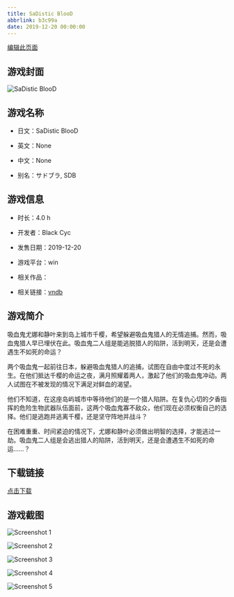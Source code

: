 ```yaml
---
title: SaDistic BlooD
abbrlink: b3c99a
date: 2019-12-20 00:00:00
---
```

[编辑此页面](https://github.com/ACG-3/ADV3-source/blob/main/source/_posts/SaDistic%20BlooD.md)

## 游戏封面

![SaDistic BlooD](https://pan.timero.xyz/d/onedrive/img_lib_001/SaDistic%20BlooD_cover.avif)


## 游戏名称

- 日文：SaDistic BlooD
- 英文：None
- 中文：None

- 别名：サドブラ, SDB


## 游戏信息

- 时长：4.0 h
- 开发者：Black Cyc
- 发售日期：2019-12-20
- 游戏平台：win
- 相关作品：

- 相关链接：[vndb](https://vndb.org/v26721)


## 游戏简介

吸血鬼尤娜和静叶来到岛上城市千樱，希望躲避吸血鬼猎人的无情追捕。然而，吸血鬼猎人早已埋伏在此。吸血鬼二人组是能逃脱猎人的陷阱，活到明天，还是会遭遇生不如死的命运？

两个吸血鬼一起前往日本，躲避吸血鬼猎人的追捕，试图在自由中度过不死的永生。在他们抵达千樱的命运之夜，满月照耀着两人，激起了他们的吸血鬼冲动。两人试图在不被发现的情况下满足对鲜血的渴望。

他们不知道，在这座岛屿城市中等待他们的是一个猎人陷阱。在复仇心切的夕香指挥的危险生物武器队伍面前，这两个吸血鬼寡不敌众，他们现在必须权衡自己的选择。他们是逃跑并逃离千樱，还是坚守阵地并战斗？

在困难重重、时间紧迫的情况下，尤娜和静叶必须做出明智的选择，才能逃过一劫。吸血鬼二人组是会逃出猎人的陷阱，活到明天，还是会遭遇生不如死的命运......？




## 下载链接

[点击下载](https://pan.timero.xyz/onedrive/adv_lib_001/SaDistic%20BlooD)


## 游戏截图


![Screenshot 1](https://pan.timero.xyz/d/onedrive/img_lib_001/SaDistic%20BlooD_Screenshot_1.avif)

![Screenshot 2](https://pan.timero.xyz/d/onedrive/img_lib_001/SaDistic%20BlooD_Screenshot_2.avif)

![Screenshot 3](https://pan.timero.xyz/d/onedrive/img_lib_001/SaDistic%20BlooD_Screenshot_3.avif)

![Screenshot 4](https://pan.timero.xyz/d/onedrive/img_lib_001/SaDistic%20BlooD_Screenshot_4.avif)

![Screenshot 5](https://pan.timero.xyz/d/onedrive/img_lib_001/SaDistic%20BlooD_Screenshot_5.avif)

